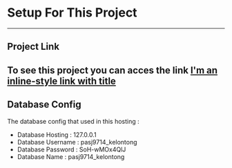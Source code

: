# Setup For This Project
---
## Project Link
To see this project you can acces the link [I'm an inline-style link with title](https://kelontong.pasarjatinom.com "Kelontong")
---
## Database Config
The database config that used in this hosting :
- Database Hosting  : 127.0.0.1
- Database Username : pasj9714_kelontong
- Database Password : SoH-wMOx4QlJ
- Database Name     : pasj9714_kelontong